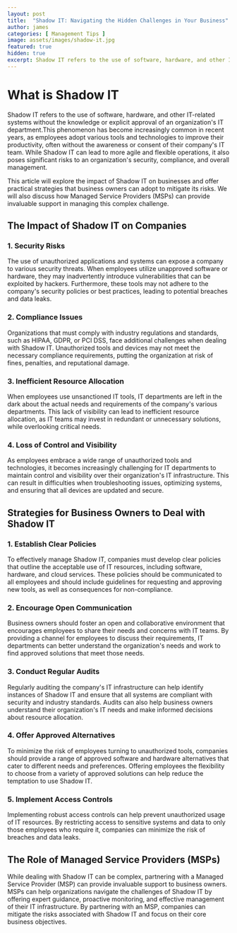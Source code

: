 ```yaml
---
layout: post
title:  "Shadow IT: Navigating the Hidden Challenges in Your Business"
author: james
categories: [ Management Tips ]
image: assets/images/shadow-it.jpg
featured: true
hidden: true
excerpt: Shadow IT refers to the use of software, hardware, and other IT-related systems without the knowledge or explicit approval of an organization's IT department
---
```


# What is Shadow IT

Shadow IT refers to the use of software, hardware, and other IT-related systems without the knowledge or explicit approval of an organization's IT department.This phenomenon has become increasingly common in recent years, as employees adopt various tools and technologies to improve their productivity, often without the awareness or consent of their company's IT team. While Shadow IT can lead to more agile and flexible operations, it also poses significant risks to an organization's security, compliance, and overall management.

This article will explore the impact of Shadow IT on businesses and offer practical strategies that business owners can adopt to mitigate its risks. We will also discuss how Managed Service Providers (MSPs) can provide invaluable support in managing this complex challenge.

## The Impact of Shadow IT on Companies

### 1. Security Risks

The use of unauthorized applications and systems can expose a company to various security threats. When employees utilize unapproved software or hardware, they may inadvertently introduce vulnerabilities that can be exploited by hackers. Furthermore, these tools may not adhere to the company's security policies or best practices, leading to potential breaches and data leaks.

### 2. Compliance Issues

Organizations that must comply with industry regulations and standards, such as HIPAA, GDPR, or PCI DSS, face additional challenges when dealing with Shadow IT. Unauthorized tools and devices may not meet the necessary compliance requirements, putting the organization at risk of fines, penalties, and reputational damage.

### 3. Inefficient Resource Allocation

When employees use unsanctioned IT tools, IT departments are left in the dark about the actual needs and requirements of the company's various departments. This lack of visibility can lead to inefficient resource allocation, as IT teams may invest in redundant or unnecessary solutions, while overlooking critical needs.

### 4. Loss of Control and Visibility

As employees embrace a wide range of unauthorized tools and technologies, it becomes increasingly challenging for IT departments to maintain control and visibility over their organization's IT infrastructure. This can result in difficulties when troubleshooting issues, optimizing systems, and ensuring that all devices are updated and secure.

## Strategies for Business Owners to Deal with Shadow IT

### 1. Establish Clear Policies

To effectively manage Shadow IT, companies must develop clear policies that outline the acceptable use of IT resources, including software, hardware, and cloud services. These policies should be communicated to all employees and should include guidelines for requesting and approving new tools, as well as consequences for non-compliance.

### 2. Encourage Open Communication

Business owners should foster an open and collaborative environment that encourages employees to share their needs and concerns with IT teams. By providing a channel for employees to discuss their requirements, IT departments can better understand the organization's needs and work to find approved solutions that meet those needs.

### 3. Conduct Regular Audits

Regularly auditing the company's IT infrastructure can help identify instances of Shadow IT and ensure that all systems are compliant with security and industry standards. Audits can also help business owners understand their organization's IT needs and make informed decisions about resource allocation.

### 4. Offer Approved Alternatives

To minimize the risk of employees turning to unauthorized tools, companies should provide a range of approved software and hardware alternatives that cater to different needs and preferences. Offering employees the flexibility to choose from a variety of approved solutions can help reduce the temptation to use Shadow IT.

### 5. Implement Access Controls

Implementing robust access controls can help prevent unauthorized usage of IT resources. By restricting access to sensitive systems and data to only those employees who require it, companies can minimize the risk of breaches and data leaks.

## The Role of Managed Service Providers (MSPs)

While dealing with Shadow IT can be complex, partnering with a Managed Service Provider (MSP) can provide invaluable support to business owners. MSPs can help organizations navigate the challenges of Shadow IT by offering expert guidance, proactive monitoring, and effective management of their IT infrastructure. By partnering with an MSP, companies can mitigate the risks associated with Shadow IT and focus on their core business objectives.
